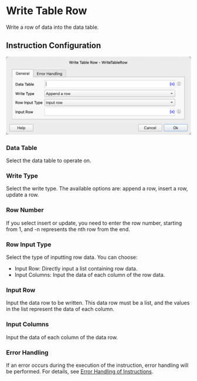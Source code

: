 # Write Table Row

Write a row of data into the data table.

## Instruction Configuration

![General Configuration Dialog for Writing Data Table Row](write_table_row_general_config.png)

### Data Table

Select the data table to operate on.

### Write Type

Select the write type. The available options are: append a row, insert a row, update a row.

### Row Number

If you select insert or update, you need to enter the row number, starting from 1, and -n represents the nth row from the end.

### Row Input Type

Select the type of inputting row data. You can choose:

* Input Row: Directly input a list containing row data.
* Input Columns: Input the data of each column of the row data.

### Input Row

Input the data row to be written. This data row must be a list, and the values in the list represent the data of each column.

### Input Columns

Input the data of each column of the data row.

### Error Handling

If an error occurs during the execution of the instruction, error handling will be performed. For details, see [Error Handling of Instructions](../../manual/error_handling.md).
